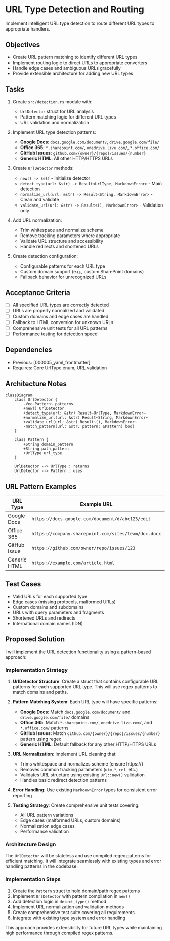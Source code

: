 # URL Type Detection and Routing

Implement intelligent URL type detection to route different URL types to appropriate handlers.

## Objectives

- Create URL pattern matching to identify different URL types
- Implement routing logic to direct URLs to appropriate converters
- Handle edge cases and ambiguous URLs gracefully
- Provide extensible architecture for adding new URL types

## Tasks

1. Create `src/detection.rs` module with:
   - `UrlDetector` struct for URL analysis
   - Pattern matching logic for different URL types
   - URL validation and normalization

2. Implement URL type detection patterns:
   - **Google Docs**: `docs.google.com/document/`, `drive.google.com/file/`
   - **Office 365**: `*.sharepoint.com/`, `onedrive.live.com/`, `*.office.com/`
   - **GitHub Issues**: `github.com/{owner}/{repo}/issues/{number}`
   - **Generic HTML**: All other HTTP/HTTPS URLs

3. Create `UrlDetector` methods:
   - `new() -> Self` - Initialize detector
   - `detect_type(url: &str) -> Result<UrlType, MarkdownError>` - Main detection
   - `normalize_url(url: &str) -> Result<String, MarkdownError>` - Clean and validate
   - `validate_url(url: &str) -> Result<(), MarkdownError>` - Validation only

4. Add URL normalization:
   - Trim whitespace and normalize scheme
   - Remove tracking parameters where appropriate
   - Validate URL structure and accessibility
   - Handle redirects and shortened URLs

5. Create detection configuration:
   - Configurable patterns for each URL type
   - Custom domain support (e.g., custom SharePoint domains)
   - Fallback behavior for unrecognized URLs

## Acceptance Criteria

- [ ] All specified URL types are correctly detected
- [ ] URLs are properly normalized and validated
- [ ] Custom domains and edge cases are handled
- [ ] Fallback to HTML conversion for unknown URLs
- [ ] Comprehensive unit tests for all URL patterns
- [ ] Performance testing for detection speed

## Dependencies

- Previous: [000005_yaml_frontmatter]
- Requires: Core UrlType enum, URL validation

## Architecture Notes

```mermaid
classDiagram
    class UrlDetector {
        -Vec~Pattern~ patterns
        +new() UrlDetector
        +detect_type(url: &str) Result~UrlType, MarkdownError~
        +normalize_url(url: &str) Result~String, MarkdownError~
        +validate_url(url: &str) Result~(), MarkdownError~
        -match_pattern(url: &str, pattern: &Pattern) bool
    }
    
    class Pattern {
        +String domain_pattern
        +String path_pattern
        +UrlType url_type
    }
    
    UrlDetector --> UrlType : returns
    UrlDetector --> Pattern : uses
```

## URL Pattern Examples

| URL Type | Example URL | Detection Pattern |
|----------|-------------|-------------------|
| Google Docs | `https://docs.google.com/document/d/abc123/edit` | `docs.google.com/document/` |
| Office 365 | `https://company.sharepoint.com/sites/team/doc.docx` | `*.sharepoint.com/` |
| GitHub Issue | `https://github.com/owner/repo/issues/123` | `github.com/.*/issues/\d+` |
| Generic HTML | `https://example.com/article.html` | Any other HTTP/HTTPS |

## Test Cases

- Valid URLs for each supported type
- Edge cases (missing protocols, malformed URLs)
- Custom domains and subdomains
- URLs with query parameters and fragments
- Shortened URLs and redirects
- International domain names (IDN)


## Proposed Solution

I will implement the URL detection functionality using a pattern-based approach:

### Implementation Strategy

1. **UrlDetector Structure**: Create a struct that contains configurable URL patterns for each supported URL type. This will use regex patterns to match domains and paths.

2. **Pattern Matching System**: Each URL type will have specific patterns:
   - **Google Docs**: Match `docs.google.com/document/` and `drive.google.com/file/` domains
   - **Office 365**: Match `*.sharepoint.com/`, `onedrive.live.com/`, and `*.office.com/` patterns
   - **GitHub Issues**: Match `github.com/{owner}/{repo}/issues/{number}` pattern using regex
   - **Generic HTML**: Default fallback for any other HTTP/HTTPS URLs

3. **URL Normalization**: Implement URL cleaning that:
   - Trims whitespace and normalizes scheme (ensure https://)
   - Removes common tracking parameters (`utm_*`, `ref`, etc.)
   - Validates URL structure using existing `Url::new()` validation
   - Handles basic redirect detection patterns

4. **Error Handling**: Use existing `MarkdownError` types for consistent error reporting

5. **Testing Strategy**: Create comprehensive unit tests covering:
   - All URL pattern variations
   - Edge cases (malformed URLs, custom domains)
   - Normalization edge cases
   - Performance validation

### Architecture Design

The `UrlDetector` will be stateless and use compiled regex patterns for efficient matching. It will integrate seamlessly with existing types and error handling patterns in the codebase.

### Implementation Steps

1. Create the `Pattern` struct to hold domain/path regex patterns
2. Implement `UrlDetector` with pattern compilation in `new()`
3. Add detection logic in `detect_type()` method
4. Implement URL normalization and validation methods
5. Create comprehensive test suite covering all requirements
6. Integrate with existing type system and error handling

This approach provides extensibility for future URL types while maintaining high performance through compiled regex patterns.